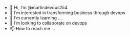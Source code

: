 - 👋 Hi, I’m @martindevops254
- 👀 I’m interested in transforming business through devops
- 🌱 I’m currently learning ...
- 💞️ I’m looking to collaborate on  devops
- 📫 How to reach me ...

<!---
martindevops254/martindevops254 is a ✨ special ✨ repository because its `README.md` (this file) appears on your GitHub profile.
You can click the Preview link to take a look at your changes.
--->
